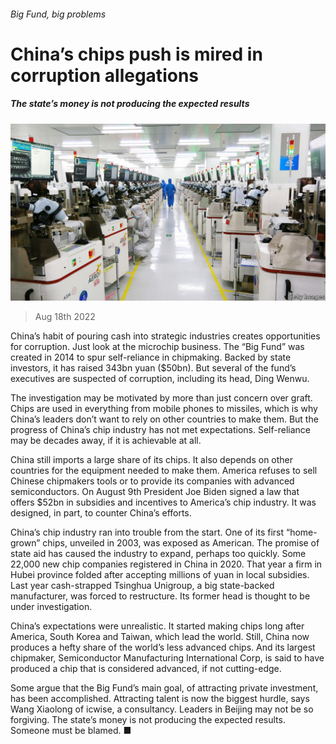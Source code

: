 ###### Big Fund, big problems

# China’s chips push is mired in corruption allegations 

##### The state’s money is not producing the expected results 

![image](images/20220820_CNP501.jpg) 

> Aug 18th 2022 

China’s habit of pouring cash into strategic industries creates opportunities for corruption. Just look at the microchip business. The “Big Fund” was created in 2014 to spur self-reliance in chipmaking. Backed by state investors, it has raised 343bn yuan ($50bn). But several of the fund’s executives are suspected of corruption, including its head, Ding Wenwu. 

The investigation may be motivated by more than just concern over graft. Chips are used in everything from mobile phones to missiles, which is why China’s leaders don’t want to rely on other countries to make them. But the progress of China’s chip industry has not met expectations. Self-reliance may be decades away, if it is achievable at all.

China still imports a large share of its chips. It also depends on other countries for the equipment needed to make them. America refuses to sell Chinese chipmakers tools or to provide its companies with advanced semiconductors. On August 9th President Joe Biden signed a law that offers $52bn in subsidies and incentives to America’s chip industry. It was designed, in part, to counter China’s efforts.

China’s chip industry ran into trouble from the start. One of its first “home-grown” chips, unveiled in 2003, was exposed as American. The promise of state aid has caused the industry to expand, perhaps too quickly. Some 22,000 new chip companies registered in China in 2020. That year a firm in Hubei province folded after accepting millions of yuan in local subsidies. Last year cash-strapped Tsinghua Unigroup, a big state-backed manufacturer, was forced to restructure. Its former head is thought to be under investigation.

China’s expectations were unrealistic. It started making chips long after America, South Korea and Taiwan, which lead the world. Still, China now produces a hefty share of the world’s less advanced chips. And its largest chipmaker, Semiconductor Manufacturing International Corp, is said to have produced a chip that is considered advanced, if not cutting-edge. 

Some argue that the Big Fund’s main goal, of attracting private investment, has been accomplished. Attracting talent is now the biggest hurdle, says Wang Xiaolong of icwise, a consultancy. Leaders in Beijing may not be so forgiving. The state’s money is not producing the expected results. Someone must be blamed. ■

